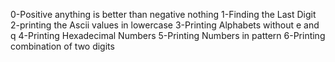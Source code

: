 0-Positive anything is better than negative nothing
1-Finding the Last Digit
2-printing the Ascii values in lowercase
3-Printing Alphabets without e and q
4-Printing Hexadecimal Numbers
5-Printing Numbers in pattern
6-Printing combination of two digits
